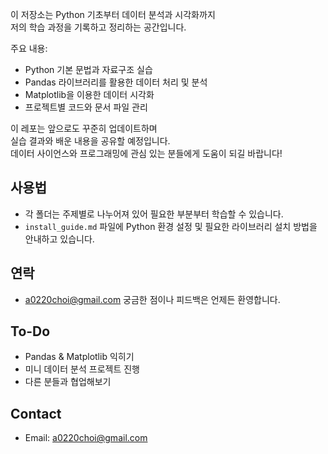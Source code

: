 
이 저장소는 Python 기초부터 데이터 분석과 시각화까지  
저의 학습 과정을 기록하고 정리하는 공간입니다.

주요 내용:

- Python 기본 문법과 자료구조 실습  
- Pandas 라이브러리를 활용한 데이터 처리 및 분석  
- Matplotlib을 이용한 데이터 시각화  
- 프로젝트별 코드와 문서 파일 관리

이 레포는 앞으로도 꾸준히 업데이트하며  
실습 결과와 배운 내용을 공유할 예정입니다.  
데이터 사이언스와 프로그래밍에 관심 있는 분들에게 도움이 되길 바랍니다!

## 사용법

- 각 폴더는 주제별로 나누어져 있어 필요한 부분부터 학습할 수 있습니다.  
- `install_guide.md` 파일에 Python 환경 설정 및 필요한 라이브러리 설치 방법을 안내하고 있습니다.


## 연락
- a0220choi@gmail.com
궁금한 점이나 피드백은 언제든 환영합니다.

## To-Do
- Pandas & Matplotlib 익히기
- 미니 데이터 분석 프로젝트 진행
- 다른 분들과 협업해보기


## Contact
- Email: a0220choi@gmail.com


